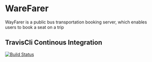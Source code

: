 # WareFarer
WayFarer is a public bus transportation booking server, which enables users to book a seat on a trip
## TravisCli Continous Integration
[![Build Status](https://travis-ci.com/ushnuel/WareFarer.svg?branch=develop)](https://travis-ci.com/ushnuel/WareFarer)
